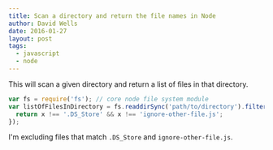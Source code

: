 ```yaml
---
title: Scan a directory and return the file names in Node
author: David Wells
date: 2016-01-27
layout: post
tags:
  - javascript
  - node
---
```


This will scan a given directory and return a list of files in that directory.

```js
var fs = require('fs'); // core node file system module
var listOfFilesInDirectory = fs.readdirSync('path/to/directory').filter(function(x) {
  return x !== '.DS_Store' && x !== 'ignore-other-file.js';
});
```

I'm excluding files that match `.DS_Store` and `ignore-other-file.js`.

